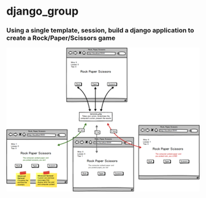 # django_group

### Using a single template, session, build a django application to create a Rock/Paper/Scissors game

![rps](rpsflask.png)